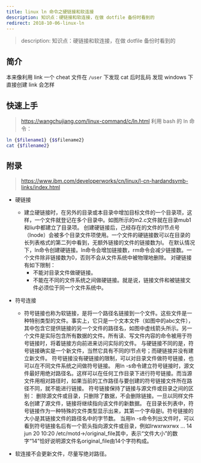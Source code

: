 ```yaml
---
title: linux ln 命令之硬链接和软连接
description: 知识点：硬链接和软连接，在做 dotfile 备份时看到的
redirect: 2018-10-06-linux-ln
---
```


> description: 知识点：硬链接和软连接，在做 dotfile 备份时看到的

## 简介
本来像利用 link 一个 cheat 文件在 `/user` 下发现 cat 后时乱码
发现 windows 下直接创建 link 会怎样

## 快速上手
> https://wangchujiang.com/linux-command/c/ln.html
利用 bash 的 ln 命令：
```bash
ln {$filename1} {$$filename2}
cat {$filename2}
```
## 附录
> https://www.ibm.com/developerworks/cn/linux/l-cn-hardandsymb-links/index.html

- 硬链接
    - 建立硬链接时，在另外的目录或本目录中增加目标文件的一个目录项，这样，一个文件就登记在多个目录中。如图所示的m2.c文件就在目录mub1和liu中都建立了目录项。
    创建硬链接后，己经存在的文件的I节点号（Inode）会被多个目录文件项使用。一个文件的硬链接数可以在目录的长列表格式的第二列中看到，无额外链接的文件的链接数为l。
    在默认情况下，ln命令创建硬链接。ln命令会增加链接数，rm命令会减少链接数。一个文件除非链接数为0，否则不会从文件系统中被物理地删除。
    对硬链接有如下限制：
        - 不能对目录文件做硬链接。
        - 不能在不同的文件系统之间做硬链接。就是说，链接文件和被链接文件必须位于同一个文件系统中。
   

- 符号连接
    - 符号链接也称为软链接，是将一个路径名链接到一个文件。这些文件是一种特别类型的文件。事实上，它只是一个文本文件（如图中的abc文件），其中包含它提供链接的另一个文件的路径名，如图中虚线箭头所示。另一个文件是实际包含所有数据的文件。所有读、写文件内容的命令被用于符号链接时，将着链接方向前进来访问实际的文件。
    与硬链接不同的是，符号链接确实是一个新文件，当然它具有不同的I节点号；而硬链接并没有建立新文件。
    符号链接没有硬链接的限制，可以对目录文件做符号链接，也可以在不同文件系统之间做符号链接。
    用ln -s命令建立符号链接时，源文件最好用绝对路径名。这样可以在任何工作目录下进行符号链接。而当源文件用相对路径时，如果当前的工作路径与要创建的符号链接文件所在路径不同，就不能进行链接。
    符号链接保持了链接与源文件或目录之间的区别：
    删除源文件或目录，只删除了数据，不会删除链接。一旦以同样文件名创建了源文件，链接将继续指向该文件的新数据。
    在目录长列表中，符号链接作为一种特殊的文件类型显示出来，其第一个字母是l。符号链接的大小是其链接文件的路径名中的字节数。
    当用ln -s命令列出文件时，可以看到符号链接名后有一个箭头指向源文件或目录，例如lrwxrwxrwx … 14 jun 20 10:20 /etc/motd->/original_file其中，表示“文件大小”的数字“14”恰好说明源文件名original_file由14个字符构成。

- 软连接不会更新文件，尽量写绝对路径。
